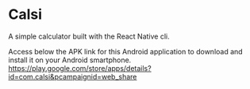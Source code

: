 # Calsi

A simple calculator built with the React Native cli.

Access below the APK link for this Android application to download and install it on your Android smartphone.
https://play.google.com/store/apps/details?id=com.calsi&pcampaignid=web_share
